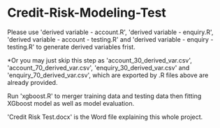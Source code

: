 # Credit-Risk-Modeling-Test

Please use 'derived variable - account.R', 'derived variable - enquiry.R', 'derived variable - account - testing.R' and 'derived variable - enquiry - testing.R' to generate derived variables frist.

*Or you may just skip this step as 'account_30_derived_var.csv', 'account_70_derived_var.csv', 'enquiry_30_derived_var.csv' and 'enquiry_70_derived_var.csv', which are exported by .R files above are already provided.

Run 'xgboost.R' to merger training data and testing data then fitting XGboost model as well as model evaluation.


'Credit Risk Test.docx' is the Word file explaining this whole project.
